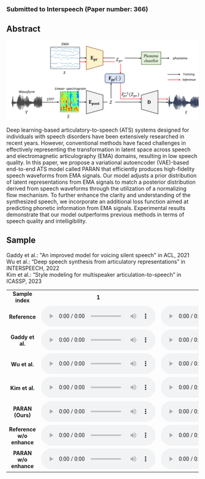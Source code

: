 ### Submitted to Interspeech (Paper number: 366)

## Abstract

<img src='demo_architecture.png'>

Deep learning-based articulatory-to-speech (ATS) systems designed for individuals with speech disorders have been extensively researched in recent years. However, conventional methods have faced challenges in effectively representing the transformation in latent space across speech and electromagnetic articulography (EMA) domains, resulting in low speech quality. In this paper, we propose a variational autoencoder (VAE)-based end-to-end ATS model called PARAN that efficiently produces high-fidelity speech waveforms from EMA signals. Our model adjusts a prior distribution of latent representations from EMA signals to match a posterior distribution derived from speech waveforms through the utilization of a normalizing flow mechanism. To further enhance the clarity and understanding of the synthesized speech, we incorporate an additional loss function aimed at predicting phonetic information from EMA signals. Experimental results demonstrate that our model outperforms previous methods in terms of speech quality and intelligibility.

## Sample

Gaddy et al.: "An improved model for voicing silent speech" in ACL, 2021 <br>
Wu et al.: “Deep speech synthesis from articulatory representations” in INTERSPEECH, 2022 <br>
Kim et al.: “Style modeling for multispeaker articulation-to-speech” in ICASSP, 2023 <br>


<table style="width: 100%; word-wrap: normal; text-align: center;" borded="1" border-collapse="collapse">
<tr>
<td style="column-width: 50\%"><strong>Sample index</strong></td>
<td style="column-width: 20\%"><strong>1</strong></td>
<td style="column-width: 20\%"><strong>2</strong></td>
<td style="column-width: 20\%"><strong>3</strong></td>
<td style="column-width: 20\%"><strong>4</strong></td>
<td style="column-width: 20\%"><strong>5</strong></td>
<td style="column-width: 20\%"><strong>6</strong></td>
<td style="column-width: 20\%"><strong>7</strong></td>
<td style="column-width: 20\%"><strong>8</strong></td>
<td style="column-width: 20\%"><strong>9</strong></td>
<td style="column-width: 20\%"><strong>10</strong></td>
<td style="column-width: 20\%"><strong>11</strong></td>
<td style="column-width: 20\%"><strong>12</strong></td>
<td style="column-width: 20\%"><strong>13</strong></td>
<td style="column-width: 20\%"><strong>14</strong></td>
<td style="column-width: 20\%"><strong>15</strong></td>
<td style="column-width: 20\%"><strong>16</strong></td>
<td style="column-width: 20\%"><strong>17</strong></td>
<td style="column-width: 20\%"><strong>18</strong></td>
<td style="column-width: 20\%"><strong>19</strong></td>
<td style="column-width: 20\%"><strong>20</strong></td>
<td style="column-width: 20\%"><strong>21</strong></td>
<td style="column-width: 20\%"><strong>22</strong></td>
<td style="column-width: 20\%"><strong>23</strong></td>
<td style="column-width: 20\%"><strong>24</strong></td>
</tr>
<tr>
<td style="column-width: 50\%"><strong>Reference</strong></td>
 <td><audio controls><source src='./demo_sample/ref/ref_F01_B04_S21_R01_N.wav'></audio></td>
<td><audio controls><source src='./demo_sample/ref/ref_F01_B06_S44_R01_N.wav'></audio></td>
<td><audio controls><source src='./demo_sample/ref/ref_F01_B07_S03_R01_F.wav'></audio></td>
<td><audio controls><source src='./demo_sample/ref/ref_F02_B01_S15_R01_F.wav'></audio></td>
<td><audio controls><source src='./demo_sample/ref/ref_F02_B03_S26_R01_N.wav'></audio></td>
<td><audio controls><source src='./demo_sample/ref/ref_F02_B10_S49_R01_N.wav'></audio></td>
<td><audio controls><source src='./demo_sample/ref/ref_F03_B01_S08_R01_N.wav'></audio></td>
<td><audio controls><source src='./demo_sample/ref/ref_F03_B06_S15_R01_F.wav'></audio></td>
<td><audio controls><source src='./demo_sample/ref/ref_F03_B07_S60_R01_N.wav'></audio></td>
<td><audio controls><source src='./demo_sample/ref/ref_F04_B02_S28_R02_N.wav'></audio></td>
<td><audio controls><source src='./demo_sample/ref/ref_F04_B02_S42_R01_F.wav'></audio></td>
<td><audio controls><source src='./demo_sample/ref/ref_F04_B09_S47_R01_N.wav'></audio></td>
<td><audio controls><source src='./demo_sample/ref/ref_M01_B03_S23_R01_N.wav'></audio></td>
<td><audio controls><source src='./demo_sample/ref/ref_M01_B06_S55_R01_N.wav'></audio></td>
<td><audio controls><source src='./demo_sample/ref/ref_M01_B08_S55_R01_F.wav'></audio></td>
<td><audio controls><source src='./demo_sample/ref/ref_M02_B01_S51_R01_N.wav'></audio></td>
<td><audio controls><source src='./demo_sample/ref/ref_M02_B10_S02_R01_N.wav'></audio></td>
<td><audio controls><source src='./demo_sample/ref/ref_M02_B11_S20_R01_N.wav'></audio></td>
<td><audio controls><source src='./demo_sample/ref/ref_M03_B02_S20_R01_N.wav'></audio></td>
<td><audio controls><source src='./demo_sample/ref/ref_M03_B04_S01_R01_F.wav'></audio></td>
<td><audio controls><source src='./demo_sample/ref/ref_M03_B10_S59_R01_N.wav'></audio></td>
<td><audio controls><source src='./demo_sample/ref/ref_M04_B03_S08_R01_N.wav'></audio></td>
<td><audio controls><source src='./demo_sample/ref/ref_M04_B03_S58_R02_N.wav'></audio></td>
<td><audio controls><source src='./demo_sample/ref/ref_M04_B10_S39_R01_F.wav'></audio></td>
</tr>
<tr>
<td style="column-width: 50\%"><strong>Gaddy et al.</strong></td>
 <td><audio controls><source src='./demo_sample/baseline/F01_B04_S21_R01_N.wav'></audio></td>
<td><audio controls><source src='./demo_sample/baseline/F01_B06_S44_R01_N.wav'></audio></td>
<td><audio controls><source src='./demo_sample/baseline/F01_B07_S03_R01_F.wav'></audio></td>
<td><audio controls><source src='./demo_sample/baseline/F02_B01_S15_R01_F.wav'></audio></td>
<td><audio controls><source src='./demo_sample/baseline/F02_B03_S26_R01_N.wav'></audio></td>
<td><audio controls><source src='./demo_sample/baseline/F02_B10_S49_R01_N.wav'></audio></td>
<td><audio controls><source src='./demo_sample/baseline/F03_B01_S08_R01_N.wav'></audio></td>
<td><audio controls><source src='./demo_sample/baseline/F03_B06_S15_R01_F.wav'></audio></td>
<td><audio controls><source src='./demo_sample/baseline/F03_B07_S60_R01_N.wav'></audio></td>
<td><audio controls><source src='./demo_sample/baseline/F04_B02_S28_R02_N.wav'></audio></td>
<td><audio controls><source src='./demo_sample/baseline/F04_B02_S42_R01_F.wav'></audio></td>
<td><audio controls><source src='./demo_sample/baseline/F04_B09_S47_R01_N.wav'></audio></td>
<td><audio controls><source src='./demo_sample/baseline/M01_B03_S23_R01_N.wav'></audio></td>
<td><audio controls><source src='./demo_sample/baseline/M01_B06_S55_R01_N.wav'></audio></td>
<td><audio controls><source src='./demo_sample/baseline/M01_B08_S55_R01_F.wav'></audio></td>
<td><audio controls><source src='./demo_sample/baseline/M02_B01_S51_R01_N.wav'></audio></td>
<td><audio controls><source src='./demo_sample/baseline/M02_B10_S02_R01_N.wav'></audio></td>
<td><audio controls><source src='./demo_sample/baseline/M02_B11_S20_R01_N.wav'></audio></td>
<td><audio controls><source src='./demo_sample/baseline/M03_B02_S20_R01_N.wav'></audio></td>
<td><audio controls><source src='./demo_sample/baseline/M03_B04_S01_R01_F.wav'></audio></td>
<td><audio controls><source src='./demo_sample/baseline/M03_B10_S59_R01_N.wav'></audio></td>
<td><audio controls><source src='./demo_sample/baseline/M04_B03_S08_R01_N.wav'></audio></td>
<td><audio controls><source src='./demo_sample/baseline/M04_B03_S58_R02_N.wav'></audio></td>
<td><audio controls><source src='./demo_sample/baseline/M04_B10_S39_R01_F.wav'></audio></td>
</tr>
<tr>
<td style="column-width: 50\%"><strong>Wu et al.</strong></td>
<td><audio controls><source src='./demo_sample/deep/F01_B04_S21_R01_N.wav'></audio></td>
<td><audio controls><source src='./demo_sample/deep/F01_B06_S44_R01_N.wav'></audio></td>
<td><audio controls><source src='./demo_sample/deep/F01_B07_S03_R01_F.wav'></audio></td>
<td><audio controls><source src='./demo_sample/deep/F02_B01_S15_R01_F.wav'></audio></td>
<td><audio controls><source src='./demo_sample/deep/F02_B03_S26_R01_N.wav'></audio></td>
<td><audio controls><source src='./demo_sample/deep/F02_B10_S49_R01_N.wav'></audio></td>
<td><audio controls><source src='./demo_sample/deep/F03_B01_S08_R01_N.wav'></audio></td>
<td><audio controls><source src='./demo_sample/deep/F03_B06_S15_R01_F.wav'></audio></td>
<td><audio controls><source src='./demo_sample/deep/F03_B07_S60_R01_N.wav'></audio></td>
<td><audio controls><source src='./demo_sample/deep/F04_B02_S28_R02_N.wav'></audio></td>
<td><audio controls><source src='./demo_sample/deep/F04_B02_S42_R01_F.wav'></audio></td>
<td><audio controls><source src='./demo_sample/deep/F04_B09_S47_R01_N.wav'></audio></td>
<td><audio controls><source src='./demo_sample/deep/M01_B03_S23_R01_N.wav'></audio></td>
<td><audio controls><source src='./demo_sample/deep/M01_B06_S55_R01_N.wav'></audio></td>
<td><audio controls><source src='./demo_sample/deep/M01_B08_S55_R01_F.wav'></audio></td>
<td><audio controls><source src='./demo_sample/deep/M02_B01_S51_R01_N.wav'></audio></td>
<td><audio controls><source src='./demo_sample/deep/M02_B10_S02_R01_N.wav'></audio></td>
<td><audio controls><source src='./demo_sample/deep/M02_B11_S20_R01_N.wav'></audio></td>
<td><audio controls><source src='./demo_sample/deep/M03_B02_S20_R01_N.wav'></audio></td>
<td><audio controls><source src='./demo_sample/deep/M03_B04_S01_R01_F.wav'></audio></td>
<td><audio controls><source src='./demo_sample/deep/M03_B10_S59_R01_N.wav'></audio></td>
<td><audio controls><source src='./demo_sample/deep/M04_B03_S08_R01_N.wav'></audio></td>
<td><audio controls><source src='./demo_sample/deep/M04_B03_S58_R02_N.wav'></audio></td>
<td><audio controls><source src='./demo_sample/deep/M04_B10_S39_R01_F.wav'></audio></td>
<tr>
<td style="column-width: 50\%"><strong>Kim et al.</strong></td>
 <td><audio controls><source src='./demo_sample/msota/F01_B04_S21_R01_N.wav'></audio></td>
<td><audio controls><source src='./demo_sample/msota/F01_B06_S44_R01_N.wav'></audio></td>
<td><audio controls><source src='./demo_sample/msota/F01_B07_S03_R01_F.wav'></audio></td>
<td><audio controls><source src='./demo_sample/msota/F02_B01_S15_R01_F.wav'></audio></td>
<td><audio controls><source src='./demo_sample/msota/F02_B03_S26_R01_N.wav'></audio></td>
<td><audio controls><source src='./demo_sample/msota/F02_B10_S49_R01_N.wav'></audio></td>
<td><audio controls><source src='./demo_sample/msota/F03_B01_S08_R01_N.wav'></audio></td>
<td><audio controls><source src='./demo_sample/msota/F03_B06_S15_R01_F.wav'></audio></td>
<td><audio controls><source src='./demo_sample/msota/F03_B07_S60_R01_N.wav'></audio></td>
<td><audio controls><source src='./demo_sample/msota/F04_B02_S28_R02_N.wav'></audio></td>
<td><audio controls><source src='./demo_sample/msota/F04_B02_S42_R01_F.wav'></audio></td>
<td><audio controls><source src='./demo_sample/msota/F04_B09_S47_R01_N.wav'></audio></td>
<td><audio controls><source src='./demo_sample/msota/M01_B03_S23_R01_N.wav'></audio></td>
<td><audio controls><source src='./demo_sample/msota/M01_B06_S55_R01_N.wav'></audio></td>
<td><audio controls><source src='./demo_sample/msota/M01_B08_S55_R01_F.wav'></audio></td>
<td><audio controls><source src='./demo_sample/msota/M02_B01_S51_R01_N.wav'></audio></td>
<td><audio controls><source src='./demo_sample/msota/M02_B10_S02_R01_N.wav'></audio></td>
<td><audio controls><source src='./demo_sample/msota/M02_B11_S20_R01_N.wav'></audio></td>
<td><audio controls><source src='./demo_sample/msota/M03_B02_S20_R01_N.wav'></audio></td>
<td><audio controls><source src='./demo_sample/msota/M03_B04_S01_R01_F.wav'></audio></td>
<td><audio controls><source src='./demo_sample/msota/M03_B10_S59_R01_N.wav'></audio></td>
<td><audio controls><source src='./demo_sample/msota/M04_B03_S08_R01_N.wav'></audio></td>
<td><audio controls><source src='./demo_sample/msota/M04_B03_S58_R02_N.wav'></audio></td>
<td><audio controls><source src='./demo_sample/msota/M04_B10_S39_R01_F.wav'></audio></td>
</tr>
<tr>
<td style="column-width: 50\%"><strong>PARAN (Ours)</strong></td>
  <td><audio controls><source src='./demo_sample/ours/F01_B04_S21_R01_N.wav'></audio></td>
<td><audio controls><source src='./demo_sample/ours/F01_B06_S44_R01_N.wav'></audio></td>
<td><audio controls><source src='./demo_sample/ours/F01_B07_S03_R01_F.wav'></audio></td>
<td><audio controls><source src='./demo_sample/ours/F02_B01_S15_R01_F.wav'></audio></td>
<td><audio controls><source src='./demo_sample/ours/F02_B03_S26_R01_N.wav'></audio></td>
<td><audio controls><source src='./demo_sample/ours/F02_B10_S49_R01_N.wav'></audio></td>
<td><audio controls><source src='./demo_sample/ours/F03_B01_S08_R01_N.wav'></audio></td>
<td><audio controls><source src='./demo_sample/ours/F03_B06_S15_R01_F.wav'></audio></td>
<td><audio controls><source src='./demo_sample/ours/F03_B07_S60_R01_N.wav'></audio></td>
<td><audio controls><source src='./demo_sample/ours/F04_B02_S28_R02_N.wav'></audio></td>
<td><audio controls><source src='./demo_sample/ours/F04_B02_S42_R01_F.wav'></audio></td>
<td><audio controls><source src='./demo_sample/ours/F04_B09_S47_R01_N.wav'></audio></td>
<td><audio controls><source src='./demo_sample/ours/M01_B03_S23_R01_N.wav'></audio></td>
<td><audio controls><source src='./demo_sample/ours/M01_B06_S55_R01_N.wav'></audio></td>
<td><audio controls><source src='./demo_sample/ours/M01_B08_S55_R01_F.wav'></audio></td>
<td><audio controls><source src='./demo_sample/ours/M02_B01_S51_R01_N.wav'></audio></td>
<td><audio controls><source src='./demo_sample/ours/M02_B10_S02_R01_N.wav'></audio></td>
<td><audio controls><source src='./demo_sample/ours/M02_B11_S20_R01_N.wav'></audio></td>
<td><audio controls><source src='./demo_sample/ours/M03_B02_S20_R01_N.wav'></audio></td>
<td><audio controls><source src='./demo_sample/ours/M03_B04_S01_R01_F.wav'></audio></td>
<td><audio controls><source src='./demo_sample/ours/M03_B10_S59_R01_N.wav'></audio></td>
<td><audio controls><source src='./demo_sample/ours/M04_B03_S08_R01_N.wav'></audio></td>
<td><audio controls><source src='./demo_sample/ours/M04_B03_S58_R02_N.wav'></audio></td>
<td><audio controls><source src='./demo_sample/ours/M04_B10_S39_R01_F.wav'></audio></td>
</tr>

<tr>
<td style="column-width: 50\%"><strong>Reference w/o enhance</strong></td>
<td><audio controls><source src='./demo_sample/ref_wo_enh/ref_wo_enh_F01_B04_S21_R01_N.wav'></audio></td>
<td><audio controls><source src='./demo_sample/ref_wo_enh/ref_wo_enh_F01_B06_S44_R01_N.wav'></audio></td>
<td><audio controls><source src='./demo_sample/ref_wo_enh/ref_wo_enh_F01_B07_S03_R01_F.wav'></audio></td>
<td><audio controls><source src='./demo_sample/ref_wo_enh/ref_wo_enh_F02_B01_S15_R01_F.wav'></audio></td>
<td><audio controls><source src='./demo_sample/ref_wo_enh/ref_wo_enh_F02_B03_S26_R01_N.wav'></audio></td>
<td><audio controls><source src='./demo_sample/ref_wo_enh/ref_wo_enh_F02_B10_S49_R01_N.wav'></audio></td>
<td><audio controls><source src='./demo_sample/ref_wo_enh/ref_wo_enh_F03_B01_S08_R01_N.wav'></audio></td>
<td><audio controls><source src='./demo_sample/ref_wo_enh/ref_wo_enh_F03_B06_S15_R01_F.wav'></audio></td>
<td><audio controls><source src='./demo_sample/ref_wo_enh/ref_wo_enh_F03_B07_S60_R01_N.wav'></audio></td>
<td><audio controls><source src='./demo_sample/ref_wo_enh/ref_wo_enh_F04_B02_S28_R02_N.wav'></audio></td>
<td><audio controls><source src='./demo_sample/ref_wo_enh/ref_wo_enh_F04_B02_S42_R01_F.wav'></audio></td>
<td><audio controls><source src='./demo_sample/ref_wo_enh/ref_wo_enh_F04_B09_S47_R01_N.wav'></audio></td>
<td><audio controls><source src='./demo_sample/ref_wo_enh/ref_wo_enh_M01_B03_S23_R01_N.wav'></audio></td>
<td><audio controls><source src='./demo_sample/ref_wo_enh/ref_wo_enh_M01_B06_S55_R01_N.wav'></audio></td>
<td><audio controls><source src='./demo_sample/ref_wo_enh/ref_wo_enh_M01_B08_S55_R01_F.wav'></audio></td>
<td><audio controls><source src='./demo_sample/ref_wo_enh/ref_wo_enh_M02_B01_S51_R01_N.wav'></audio></td>
<td><audio controls><source src='./demo_sample/ref_wo_enh/ref_wo_enh_M02_B10_S02_R01_N.wav'></audio></td>
<td><audio controls><source src='./demo_sample/ref_wo_enh/ref_wo_enh_M02_B11_S20_R01_N.wav'></audio></td>
<td><audio controls><source src='./demo_sample/ref_wo_enh/ref_wo_enh_M03_B02_S20_R01_N.wav'></audio></td>
<td><audio controls><source src='./demo_sample/ref_wo_enh/ref_wo_enh_M03_B04_S01_R01_F.wav'></audio></td>
<td><audio controls><source src='./demo_sample/ref_wo_enh/ref_wo_enh_M03_B10_S59_R01_N.wav'></audio></td>
<td><audio controls><source src='./demo_sample/ref_wo_enh/ref_wo_enh_M04_B03_S08_R01_N.wav'></audio></td>
<td><audio controls><source src='./demo_sample/ref_wo_enh/ref_wo_enh_M04_B03_S58_R02_N.wav'></audio></td>
<td><audio controls><source src='./demo_sample/ref_wo_enh/ref_wo_enh_M04_B10_S39_R01_F.wav'></audio></td>
</tr>
<tr>
<td style="column-width: 50\%"><strong>PARAN w/o enhance</strong></td>
<td><audio controls><source src='./demo_sample/ablation/F01_B04_S21_R01_N.wav'></audio></td>
<td><audio controls><source src='./demo_sample/ablation/F01_B06_S44_R01_N.wav'></audio></td>
<td><audio controls><source src='./demo_sample/ablation/F01_B07_S03_R01_F.wav'></audio></td>
<td><audio controls><source src='./demo_sample/ablation/F02_B01_S15_R01_F.wav'></audio></td>
<td><audio controls><source src='./demo_sample/ablation/F02_B03_S26_R01_N.wav'></audio></td>
<td><audio controls><source src='./demo_sample/ablation/F02_B10_S49_R01_N.wav'></audio></td>
<td><audio controls><source src='./demo_sample/ablation/F03_B01_S08_R01_N.wav'></audio></td>
<td><audio controls><source src='./demo_sample/ablation/F03_B06_S15_R01_F.wav'></audio></td>
<td><audio controls><source src='./demo_sample/ablation/F03_B07_S60_R01_N.wav'></audio></td>
<td><audio controls><source src='./demo_sample/ablation/F04_B02_S28_R02_N.wav'></audio></td>
<td><audio controls><source src='./demo_sample/ablation/F04_B02_S42_R01_F.wav'></audio></td>
<td><audio controls><source src='./demo_sample/ablation/F04_B09_S47_R01_N.wav'></audio></td>
<td><audio controls><source src='./demo_sample/ablation/M01_B03_S23_R01_N.wav'></audio></td>
<td><audio controls><source src='./demo_sample/ablation/M01_B06_S55_R01_N.wav'></audio></td>
<td><audio controls><source src='./demo_sample/ablation/M01_B08_S55_R01_F.wav'></audio></td>
<td><audio controls><source src='./demo_sample/ablation/M02_B01_S51_R01_N.wav'></audio></td>
<td><audio controls><source src='./demo_sample/ablation/M02_B10_S02_R01_N.wav'></audio></td>
<td><audio controls><source src='./demo_sample/ablation/M02_B11_S20_R01_N.wav'></audio></td>
<td><audio controls><source src='./demo_sample/ablation/M03_B02_S20_R01_N.wav'></audio></td>
<td><audio controls><source src='./demo_sample/ablation/M03_B04_S01_R01_F.wav'></audio></td>
<td><audio controls><source src='./demo_sample/ablation/M03_B10_S59_R01_N.wav'></audio></td>
<td><audio controls><source src='./demo_sample/ablation/M04_B03_S08_R01_N.wav'></audio></td>
<td><audio controls><source src='./demo_sample/ablation/M04_B03_S58_R02_N.wav'></audio></td>
<td><audio controls><source src='./demo_sample/ablation/M04_B10_S39_R01_F.wav'></audio></td>
</tr>

